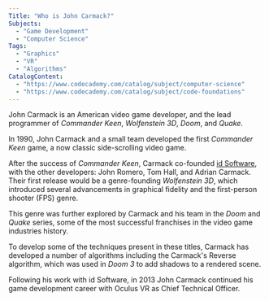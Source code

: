 ```yaml
---
Title: "Who is John Carmack?"
Subjects:
  - "Game Development"
  - "Computer Science"
Tags:
  - "Graphics"
  - "VR"
  - "Algorithms"
CatalogContent:
  - "https://www.codecademy.com/catalog/subject/computer-science"
  - "https://www.codecademy.com/catalog/subject/code-foundations"
---
```


John Carmack is an American video game developer, and the lead programmer of *Commander Keen*, *Wolfenstein 3D*, *Doom*, and *Quake*.

In 1990, John Carmack and a small team developed the first *Commander Keen* game, a now classic side-scrolling video game.

After the success of *Commander Keen*, Carmack co-founded [id Software](https://www.idsoftware.com), with the other developers: John Romero, Tom Hall, and Adrian Carmack. Their first release would be a genre-founding *Wolfenstein 3D*, which introduced several advancements in graphical fidelity and the first-person shooter (FPS) genre.

This genre was further explored by Carmack and his team in the *Doom* and *Quake* series, some of the most successful franchises in the video game industries history.

To develop some of the techniques present in these titles, Carmack has developed a number of algorithms including the Carmack's Reverse algorithm, which was used in *Doom 3* to add shadows to a rendered scene.

Following his work with id Software, in 2013 John Carmack continued his game development career with Oculus VR as Chief Technical Officer.
